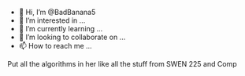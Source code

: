 - 👋 Hi, I’m @BadBanana5
- 👀 I’m interested in ...
- 🌱 I’m currently learning ...
- 💞️ I’m looking to collaborate on ...
- 📫 How to reach me ...

Put all the algorithms in her like all the stuff from SWEN 225 and Comp
<!---
BadBanana5/BadBanana5 is a ✨ special ✨ repository because its `README.md` (this file) appears on your GitHub profile.
You can click the Preview link to take a look at your changes.
--->

